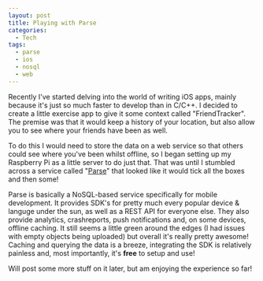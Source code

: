 ```yaml
---
layout: post
title: Playing with Parse
categories:
  - Tech
tags:
  - parse
  - ios
  - nosql
  - web
---
```


Recently I've started delving into the world of writing iOS apps, mainly because
it's just so much faster to develop than in C/C++. I decided to create a little
exercise app to give it some context called "FriendTracker". The premise was
that it would keep a history of your location, but also allow you to see where
your friends have been as well.

To do this I would need to store the data on a web service so that others could
see where you've been whilst offline, so I began setting up my Raspberry Pi as a
little server to do just that. That was until I stumbled across a service called
"[Parse](http://www.parse.com "Parse")" that looked like it would tick all the
boxes and then some!

Parse is basically a NoSQL-based service specifically for mobile development. It
provides SDK's for pretty much every popular device & languge under the sun, as
well as a REST API for everyone else. They also provide analytics, crashreports,
push notifications and, on some devices, offline caching. It still seems a
little green around the edges (I had issues with empty objects being uploaded)
but overall it's really pretty awesome! Caching and querying the data is a
breeze, integrating the SDK is relatively painless and, most importantly, it's
**free** to setup and use!

Will post some more stuff on it later, but am enjoying the experience so far!
